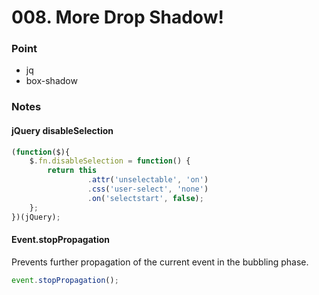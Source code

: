 # 008. More Drop Shadow!

### Point

- jq
- box-shadow

### Notes

#### jQuery disableSelection

```js
(function($){
    $.fn.disableSelection = function() {
        return this
                 .attr('unselectable', 'on')
                 .css('user-select', 'none')
                 .on('selectstart', false);
    };
})(jQuery);
```

#### Event.stopPropagation

Prevents further propagation of the current event in the bubbling phase.

```js
event.stopPropagation();
```

